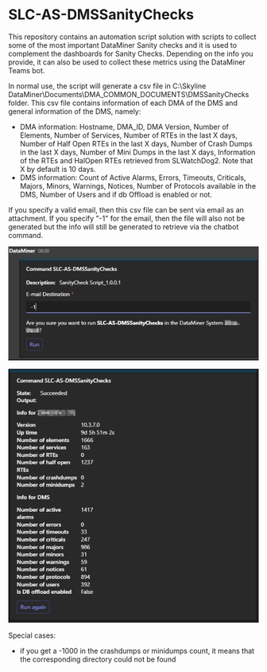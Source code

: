 # SLC-AS-DMSSanityChecks

This repository contains an automation script solution with scripts to collect some of the most important DataMiner Sanity checks and it is used to complement the dashboards for Sanity Checks.
Depending on the info you provide, it can also be used to collect these metrics using the DataMiner Teams bot.

In normal use, the script will generate a csv file in C:\Skyline DataMiner\Documents\DMA_COMMON_DOCUMENTS\DMSSanityChecks folder. 
This csv file contains information of each DMA of the DMS and general information of the DMS, namely:
- DMA information: Hostname, DMA_ID, DMA Version, Number of Elements, Number of Services, Number of RTEs in the last X days, Number of Half Open RTEs in the last X days, Number of Crash Dumps in the last X days, Number of Mini Dumps in the last X days, Information of the RTEs and HalOpen RTEs retrieved from SLWatchDog2. Note that X by default is 10 days.
- DMS information: Count of Active Alarms, Errors, Timeouts, Criticals, Majors, Minors, Warnings, Notices, Number of Protocols available in the DMS, Number of Users and if db Offload is enabled or not.

If you specify a valid email, then this csv file can be sent via email as an attachment.
If you specify "-1" for the email, then the file will also not be generated but the info will still be generated to retrieve via the chatbot command.

![Sanity Checks Request](/Documentation/SanityChecks_Request.png)

![Sanity Checks Response](/Documentation/SanityChecks_Result.png)

Special cases:
- if you get a -1000 in the crashdumps or minidumps count, it means that the corresponding directory could not be found
